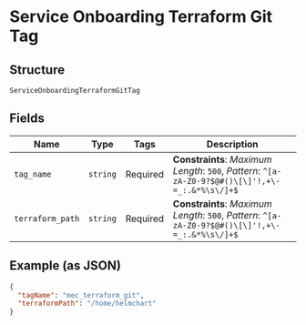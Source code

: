 
# Service Onboarding Terraform Git Tag

## Structure

`ServiceOnboardingTerraformGitTag`

## Fields

| Name | Type | Tags | Description |
|  --- | --- | --- | --- |
| `tag_name` | `string` | Required | **Constraints**: *Maximum Length*: `500`, *Pattern*: `^[a-zA-Z0-9?$@#()\[\]'!,+\-=_:.&*%\s\/]+$` |
| `terraform_path` | `string` | Required | **Constraints**: *Maximum Length*: `500`, *Pattern*: `^[a-zA-Z0-9?$@#()\[\]'!,+\-=_:.&*%\s\/]+$` |

## Example (as JSON)

```json
{
  "tagName": "mec_terraform_git",
  "terraformPath": "/home/helmchart"
}
```

